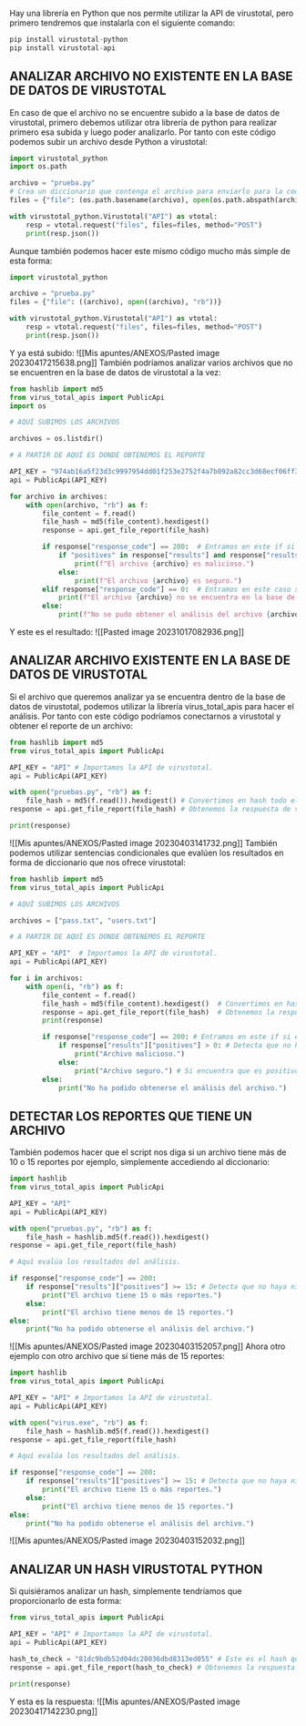 Hay una librería en Python que nos permite utilizar la API de virustotal, pero primero tendremos que instalarla con el siguiente comando:
```python
pip install virustotal-python
pip install virustotal-api
```
## ANALIZAR ARCHIVO NO EXISTENTE EN LA BASE DE DATOS DE VIRUSTOTAL
En caso de que el archivo no se encuentre subido a la base de datos de virustotal, primero debemos utilizar otra librería de python para realizar primero esa subida y luego poder analizarlo. Por tanto con este código podemos subir un archivo desde Python a virustotal:
```python
import virustotal_python
import os.path

archivo = "prueba.py"
# Crea un diccionario que contenga el archivo para enviarlo para la codificación de varias partes
files = {"file": (os.path.basename(archivo), open(os.path.abspath(archivo), "rb"))}

with virustotal_python.Virustotal("API") as vtotal:
    resp = vtotal.request("files", files=files, method="POST")
    print(resp.json())
```
Aunque también podemos hacer este mismo código mucho más simple de esta forma:
```python
import virustotal_python

archivo = "prueba.py"
files = {"file": ((archivo), open((archivo), "rb"))}

with virustotal_python.Virustotal("API") as vtotal:
    resp = vtotal.request("files", files=files, method="POST")
    print(resp.json())
```
Y ya está subido:
![[Mis apuntes/ANEXOS/Pasted image 20230417215638.png]]
También podríamos analizar varios archivos que no se encuentren en la base de datos de virustotal a la vez:
```python
from hashlib import md5
from virus_total_apis import PublicApi
import os

# AQUÍ SUBIMOS LOS ARCHIVOS

archivos = os.listdir()

# A PARTIR DE AQUÍ ES DONDE OBTENEMOS EL REPORTE

API_KEY = "974ab16a5f23d3c9997954dd01f253e2752f4a7b092a82cc3d68ecf06ff336f6"  # Reemplaza "TUI_API_KEY_AQUI" con tu clave API de VirusTotal.
api = PublicApi(API_KEY)

for archivo in archivos:
    with open(archivo, "rb") as f:
        file_content = f.read()
        file_hash = md5(file_content).hexdigest()
        response = api.get_file_report(file_hash)

        if response["response_code"] == 200:  # Entramos en este if si el escaneo fue exitoso.
            if "positives" in response["results"] and response["results"]["positives"] > 0:
                print(f"El archivo {archivo} es malicioso.")
            else:
                print(f"El archivo {archivo} es seguro.")
        elif response["response_code"] == 0:  # Entramos en este caso si el archivo no se encuentra en VirusTotal.
            print(f"El archivo {archivo} no se encuentra en la base de datos de VirusTotal.")
        else:
            print(f"No se pudo obtener el análisis del archivo {archivo}.")

```
Y este es el resultado:
![[Pasted image 20231017082936.png]]
## ANALIZAR ARCHIVO EXISTENTE EN LA BASE DE DATOS DE VIRUSTOTAL
Si el archivo que queremos analizar ya se encuentra dentro de la base de datos de virustotal, podemos utilizar la librería virus_total_apis para hacer el análisis. Por tanto con este código podríamos conectarnos a virustotal y obtener el reporte de un archivo:
```python
from hashlib import md5
from virus_total_apis import PublicApi

API_KEY = "API" # Importamos la API de virustotal.
api = PublicApi(API_KEY)

with open("pruebas.py", "rb") as f:
    file_hash = md5(f.read()).hexdigest() # Convertimos en hash todo el contenido del archivo.
response = api.get_file_report(file_hash) # Obtenemos la respuesta de virustotal

print(response)
```
![[Mis apuntes/ANEXOS/Pasted image 20230403141732.png]]
También podemos utilizar sentencias condicionales que evalúen los resultados en forma de diccionario que nos ofrece virustotal:
```python
from hashlib import md5
from virus_total_apis import PublicApi

# AQUÍ SUBIMOS LOS ARCHIVOS

archivos = ["pass.txt", "users.txt"]

# A PARTIR DE AQUÍ ES DONDE OBTENEMOS EL REPORTE

API_KEY = "API"  # Importamos la API de virustotal.
api = PublicApi(API_KEY)

for i in archivos:
    with open(i, "rb") as f:
        file_content = f.read()
        file_hash = md5(file_content).hexdigest()  # Convertimos en hash todo el contenido del archivo.
        response = api.get_file_report(file_hash)  # Obtenemos la respuesta de virustotal
        print(response)

        if response["response_code"] == 200: # Entramos en este if si el escaneo fue exito.
            if response["results"]["positives"] > 0: # Detecta que no haya ningún positivo, por lo que es malicioso.
                print("Archivo malicioso.")
            else:
                print("Archivo seguro.") # Si encuentra que es positivo se imprime esto.
        else:
            print("No ha podido obtenerse el análisis del archivo.")
```
## DETECTAR LOS REPORTES QUE TIENE UN ARCHIVO
También podemos hacer que el script nos diga si un archivo tiene más de 10 o 15 reportes por ejemplo, simplemente accediendo al diccionario:
```python
import hashlib
from virus_total_apis import PublicApi

API_KEY = "API"
api = PublicApi(API_KEY)

with open("pruebas.py", "rb") as f:
    file_hash = hashlib.md5(f.read()).hexdigest()
response = api.get_file_report(file_hash) 

# Aquí evalúa los resultados del análisis.

if response["response_code"] == 200: 
    if response["results"]["positives"] >= 15: # Detecta que no haya ningún positivo, por lo que es malicioso.
        print("El archivo tiene 15 o más reportes.")
    else:
        print("El archivo tiene menos de 15 reportes.") 
else:
    print("No ha podido obtenerse el análisis del archivo.")
```
![[Mis apuntes/ANEXOS/Pasted image 20230403152057.png]]
Ahora otro ejemplo con otro archivo que sí tiene más de 15 reportes:
```python
import hashlib
from virus_total_apis import PublicApi

API_KEY = "API" # Importamos la API de virustotal.
api = PublicApi(API_KEY)

with open("virus.exe", "rb") as f:
    file_hash = hashlib.md5(f.read()).hexdigest()
response = api.get_file_report(file_hash) 

# Aquí evalúa los resultados del análisis.

if response["response_code"] == 200: 
    if response["results"]["positives"] >= 15: # Detecta que no haya ningún positivo, por lo que es malicioso.
        print("El archivo tiene 15 o más reportes.")
    else:
        print("El archivo tiene menos de 15 reportes.") 
else:
    print("No ha podido obtenerse el análisis del archivo.")
```
![[Mis apuntes/ANEXOS/Pasted image 20230403152032.png]]
## ANALIZAR UN HASH VIRUSTOTAL PYTHON
Si quisiéramos analizar un hash, simplemente tendríamos que proporcionarlo de esta forma:
```python
from virus_total_apis import PublicApi

API_KEY = "API" # Importamos la API de virustotal.
api = PublicApi(API_KEY)

hash_to_check = "81dc9bdb52d04dc20036dbd8313ed055" # Este es el hash que queremos analizar
response = api.get_file_report(hash_to_check) # Obtenemos la respuesta de virustotal

print(response)
```
Y esta es la respuesta:
![[Mis apuntes/ANEXOS/Pasted image 20230417142230.png]]
